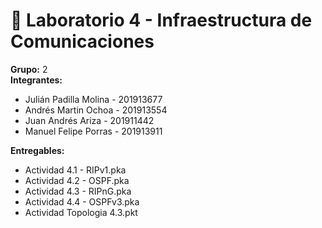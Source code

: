 # 🔌 Laboratorio 4 - Infraestructura de Comunicaciones

<strong>Grupo:</strong> 2
<br>
<strong>Integrantes:</strong>
<ul>
<li>Julián Padilla Molina - 201913677</li>
<li>Andrés Martin Ochoa - 201913554</li>
<li>Juan Andrés Ariza - 201911442</li>
<li>Manuel Felipe Porras - 201913911</li>
</ul>
<strong>Entregables:</strong>
<ul>
<li>Actividad 4.1 - RIPv1.pka</li>
<li>Actividad 4.2 - OSPF.pka</li>
<li>Actividad 4.3 - RIPnG.pka</li>
<li>Actividad 4.4 - OSPFv3.pka</li>
<li>Actividad Topologia 4.3.pkt</li>
</ul>
